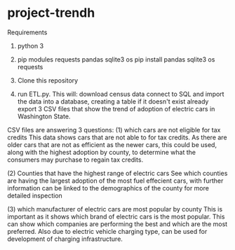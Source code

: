 # project-trendh

Requirements
1. python 3
2. pip modules requests pandas sqlite3 os
   pip install pandas sqlite3 os requests

3. Clone this repository
4. run ETL.py. This will:
   download census data
   connect to SQL and import the data into a database, creating a table if it doesn't exist already
   export 3 CSV files that show the trend of adoption of electric cars in Washington State.

CSV files are answering 3 questions:
(1) which cars are not eligible for tax credits
      This data shows cars that are not able to for tax credits. As there are older cars that are not as efficient as the newer cars, this could be used, along with the highest adoption by county, to determine what the consumers may purchase to regain tax credits.
   
(2) Counties that have the highest range of electric cars
      See which counties are having the largest adoption of the most fuel effecient cars, with further information can        be linked to the demographics of the county for more detailed inspection 
   
(3) which manufacturer of electric cars are most popular by county
      This is important as it shows which brand of electric cars is the most popular. This can show which companies are performing the best and which are the most preferred. Also due to electric vehicle charging type, can be used for development of charging infrastructure. 

